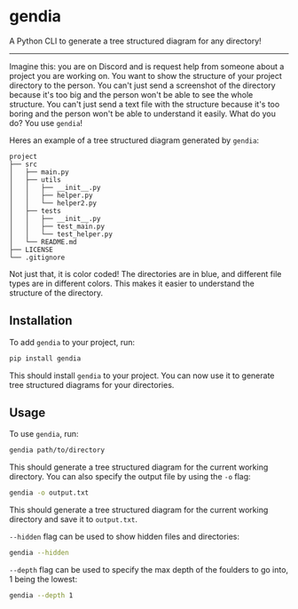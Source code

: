 # gendia
A Python CLI to generate a tree structured diagram for any directory!

---
Imagine this: you are on Discord and is request help from someone about a project you are working on. You want to show the structure of your project directory to the person. You can't just send a screenshot of the directory because it's too big and the person won't be able to see the whole structure. You can't just send a text file with the structure because it's too boring and the person won't be able to understand it easily. What do you do? You use `gendia`!


Heres an example of a tree structured diagram generated by `gendia`:

```
project
├── src
│   ├── main.py
│   ├── utils
│   │   ├── __init__.py
│   │   ├── helper.py
│   │   └── helper2.py
│   ├── tests
│   │   ├── __init__.py
│   │   ├── test_main.py
│   │   └── test_helper.py
│   └── README.md
├── LICENSE
└── .gitignore
```

Not just that, it is color coded! The directories are in blue, and different file types are in different colors. This makes it easier to understand the structure of the directory.

## Installation
To add `gendia` to your project, run:
```bash
pip install gendia
```
This should install `gendia` to your project. You can now use it to generate tree structured diagrams for your directories.

## Usage
To use `gendia`, run:
```bash
gendia path/to/directory
```
This should generate a tree structured diagram for the current working directory. You can also specify the output file by using the `-o` flag:
```bash
gendia -o output.txt
```
This should generate a tree structured diagram for the current working directory and save it to `output.txt`.

`--hidden` flag can be used to show hidden files and directories:
```bash
gendia --hidden
```

`--depth` flag can be used to specify the max depth of the foulders to go into, 1 being the lowest:
```bash
gendia --depth 1
```